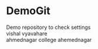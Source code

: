 # DemoGit
Demo repository to check settings
<br>
vishal vyavahare
<br>
ahmednagar college ahemednagar
